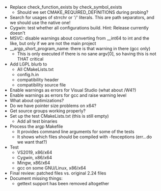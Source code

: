 * Replace check_function_exists by check_symbol_exists
  * Should we set CMAKE_REQUIRED_DEFINITIONS during probing?
* Search for usages of strrchr or '/' literals. This are path separators, and we should use the native one!
* Cygwin: test whether all configurations build. Hint: Release currently doesn't
* MSVC: disable warnings about converting from __int64 to int and the like, but only if we are not the main project
* __argp_short_program_name: there is that warning in there (gcc only)
  * This is only executed if there is no sane argv[0], so having this is not THAT critical
* Add LGPL blurb to
  * All CMakeLists.txt
  * config.h.in
  * compatibility header
  * compatibility source file
* Enable warnings as errors for Visual Studio (what about /W4?)
* Enable warnings as errors for gcc and raise warning level
* What about optimizations?
* Do we have pointer size problems on x64?
* Get source groups working properly?
* Set up the test CMakeLists.txt (this is still empty)
  * Add all test binaries
* Process the argp Makefile
  * It provides command line arguments for some of the tests
  * It shows which files should be compiled with -fexceptions (err...do we want that?)
* Test
  * VS2019, x86/x64
  * Cygwin, x86/x64
  * Mingw, x86/x64
  * gcc on some GNU/Linux, x86/x64
* Final review: patched files vs. original 2.24 files
* Document missing things:
  * gettext support has been removed altogether
